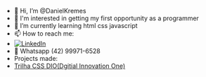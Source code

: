 - 👋 Hi, I’m @DanielKremes
- 👀 I'm interested in getting my first opportunity as a programmer
- 🌱 I’m currently learning html css javascript
- 📫 How to reach me:
- [![LinkedIn](https://img.shields.io/badge/LinkedIn-%230077B5.svg?logo=linkedin&logoColor=white)](https://www.linkedin.com/in/daniel-kremes-94919227b/)
- 📱 Whatsapp (42) 99971-6528
- Projects made:
- [Trilha CSS DIO(Dgitial Innovation One)](https://danielkremes.github.io/trilha-css-desafio-01-Public/)
<!---
DanielKremes/DanielKremes is a ✨ special ✨ repository because its `README.md` (this file) appears on your GitHub profile.
You can click the Preview link to take a look at your changes.
--->

